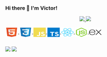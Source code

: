 ### Hi there 👋 I'm Victor!
<div align="center">
  <a href="https://github.com/2victor2">
  <img height="180em" src="https://github-readme-stats.vercel.app/api?username=2victor2&show_icons=true&theme=dark&include_all_commits=true&count_private=true"/>
  <img height="180em" src="https://github-readme-stats.vercel.app/api/top-langs/?username=2victor2&layout=compact&langs_count=7&theme=dark"/>
</div>
<div style="display: inline_block"><br>
  <img align="center" alt="Icon-HTML" height="30" width="40" src="https://raw.githubusercontent.com/devicons/devicon/master/icons/html5/html5-original.svg">
  <img align="center" alt="Icon-CSS" height="30" width="40" src="https://raw.githubusercontent.com/devicons/devicon/master/icons/css3/css3-original.svg">
  <img align="center" alt="Icon-Js" height="30" width="40" src="https://raw.githubusercontent.com/devicons/devicon/master/icons/javascript/javascript-plain.svg">
  <img align="center" alt="Icon-Ts" height="30" width="40" src="https://raw.githubusercontent.com/devicons/devicon/master/icons/typescript/typescript-plain.svg">
  <img align="center" alt="Icon-React" height="30" width="40" src="https://raw.githubusercontent.com/devicons/devicon/master/icons/react/react-original.svg">
  <img align="center" alt="Icon-Node" height="30" width="40" src="https://raw.githubusercontent.com/devicons/devicon/master/icons/nodejs/nodejs-original.svg">
  <img align="center" alt="Icon-Express" height="30" width="40" src="https://raw.githubusercontent.com/devicons/devicon/master/icons/express/express-original.svg">
 </div>
  
   ##
  <div>
 <a href = "mailto:victorrgds02@gmail.com"><img src="https://img.shields.io/badge/-Gmail-%23333?style=for-the-badge&logo=gmail&logoColor=white" target="_blank"></a>
  <a href="https://www.linkedin.com/in/victor--ramon" target="_blank"><img src="https://img.shields.io/badge/-LinkedIn-%230077B5?style=for-the-badge&logo=linkedin&logoColor=white" target="_blank"></a>
  
<!--   ![Snake animation](https://github.com/2victor2/2victor2/blob/output/github-contribution-grid-snake.svg) -->
  
  </div>
